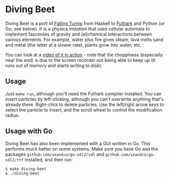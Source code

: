 Diving Beet
===========

Diving Beet is a port of [Falling
Turnip](https://github.com/tranma/falling-turnip) from Haskell to
[Futhark](https://futhark-lang.org) and Python (or Go; see below).  It
is a physics imitation that uses cellular automata to implement
fascimiles of gravity and (al)chemical interactions between various
elements.  For example, water plus fire gives steam, lava melts sand
and metal (the latter at a slower rate), plants grow into water, etc.

You can look at a [video of it in
action](http://sigkill.dk/junk/diving-beet.webm) - note that the
choppiness (especially near the end) is due to the screen recorder not
being able to keep up (it runs out of memory and starts writing to
disk).

Usage
-----

Just `make run`, although you'll need the Futhark compiler installed.
You can insert particles by left-clicking, although you can't
overwrite anything that's already there.  Right-click to delete
particles.  Use the left/right arrow keys to select the particle to
insert, and the scroll wheel to control the modification radius.

Usage with Go
-------------

Diving Beet has also been implemented with a GUI written in Go.  This
performs much better on some systems.  Make sure you have Go and the
packages `github.com/veandco/go-sdl2/sdl` and
`github.com/veandco/go-sdl2/ttf` installed, and then run:

```
$ make diving-beet
$ ./diving-beet
```
